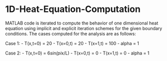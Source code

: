 # 1D-Heat-Equation-Computation
MATLAB code is iterated to compute the behavior of one dimensional heat equation using implicit and explicit iteration schemes for the given boundary conditions. The cases computed for the analysis are as follows:

Case 1: - T(x,t=0) = 20
        - T(x=0,t) = 20
        - T(x=1,t) = 100
        - alpha    = 1

Case 2: - T(x,t=0) = 6*sin(pi*x/L)
        - T(x=0,t) = 0
        - T(x=1,t) = 0
        - alpha    = 1
